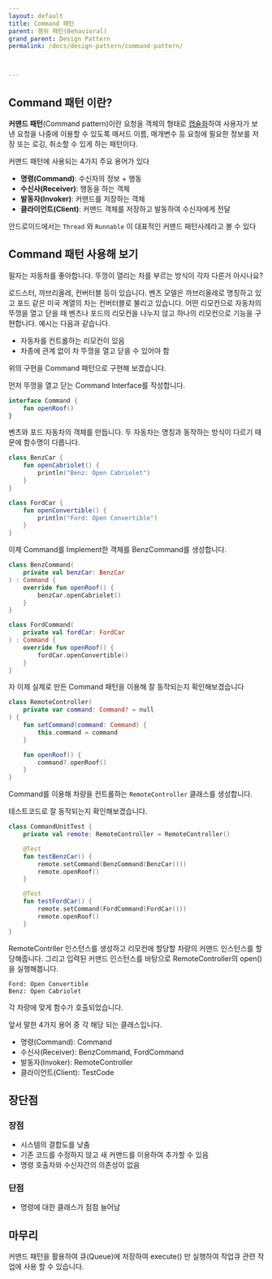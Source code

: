```yaml
---
layout: default
title: Command 패턴
parent: 행위 패턴(Behavioral)
grand_parent: Design Pattern
permalink: /docs/design-pattern/command-pattern/



---
```




## Command 패턴 이란?

**커맨드 패턴**(Command pattern)이란 요청을 객체의 형태로 [캡슐화](https://ko.wikipedia.org/wiki/캡슐화)하여 사용자가 보낸 요청을 나중에 이용할 수 있도록 매서드 이름, 매개변수 등 요청에 필요한 정보를 저장 또는 로깅, 취소할 수 있게 하는 패턴이다.

커맨드 패턴에 사용되는 4가지 주요 용어가 있다

- **명령(Command)**: 수신자의 정보 + 행동
- **수신사(Receiver)**: 행동을 하는 객체
- **발동자(Invoker)**: 커맨드를 저장하는 객체
- **클라이언트(Client)**: 커맨드 객체를 저장하고 발동하여 수신자에게 전달

안드로이드에서는 `Thread` 와 `Runnable` 이 대표적인 커맨드 패턴사례라고 볼 수 있다

## Command 패턴 사용해 보기

필자는 자동차를 좋아합니다. 뚜껑이 열리는 차를 부르는 방식이 각자 다른거 아시나요?

로드스터, 까브리올레, 컨버터블 등이 있습니다. 벤츠 모델은 까브리올레로 명칭하고 있고 포드 같은 미국 계열의 차는 컨버터블로 불리고 있습니다. 어떤 리모컨으로 자동차의 뚜껑을 열고 닫을 때 벤츠나 포드의 리모컨을 나누지 않고 하나의 리모컨으로 기능을 구현합니다. 예시는 다음과 같습니다.

- 자동차를 컨트롤하는 리모컨이 있음
- 차종에 관계 없이 차 뚜껑을 열고 닫을 수 있어야 함

위의 구현을 Command 패턴으로 구현해 보겠습니다.

먼저 뚜껑을 열고 닫는 Command Interface를 작성합니다.

```kotlin
interface Command {
    fun openRoof()
}
```

벤츠와 포드 자동차의 객체를 만듭니다. 두 자동차는 명칭과 동작하는 방식이 다르기 때문에 함수명이 다릅니다.

```kotlin
class BenzCar {
    fun openCabriolet() {
        println("Benz: Open Cabriolet")
    }
}
```

```kotlin
class FordCar {
    fun openConvertible() {
        println("Ford: Open Convertible")
    }
}
```

이제 Command를 Implement한 객체를 BenzCommand를 생성합니다.

```kotlin
class BenzCommand(
    private val benzCar: BenzCar
) : Command {
    override fun openRoof() {
        benzCar.openCabriolet()
    }
}
```

```kotlin
class FordCommand(
    private val fordCar: FordCar
) : Command {
    override fun openRoof() {
        fordCar.openConvertible()
    }
}
```

자 이제 실제로 만든 Command 패턴을 이용해 잘 동작되는지 확인해보겠습니다

```kotlin
class RemoteController(
    private var command: Command? = null
) {
    fun setCommand(command: Command) {
        this.command = command
    }

    fun openRoof() {
        command?.openRoof()
    }
}
```

Command를 이용해 차량을 컨트롤하는 `RemoteController` 클래스를 생성합니다.

테스트코드로 잘 동작되는지 확인해보겠습니다.

```kotlin
class CommandUnitTest {
    private val remote: RemoteController = RemoteController()

    @Test
    fun testBenzCar() {
        remote.setCommand(BenzCommand(BenzCar()))
        remote.openRoof()
    }

    @Test
    fun testFordCar() {
        remote.setCommand(FordCommand(FordCar()))
        remote.openRoof()
    }
}
```

RemoteContrller 인스턴스를 생성하고 리모컨에 할당할 차량의 커맨드 인스턴스를 할당해줍니다.
그리고 입력된 커맨드 인스턴스를 바탕으로 RemoteController의 open()을 실행해봅니다. 

```
Ford: Open Convertible
Benz: Open Cabriolet
```

각 차량에 맞게 함수가 호출되었습니다. 



앞서 말한 4가지 용어 중 각 해당 되는 클래스입니다.

- 명령(Command): Command
- 수신사(Receiver): BenzCommand, FordCommand
- 발동자(Invoker): RemoteController
- 클라이언트(Client): TestCode 



## 장단점

### 장점

- 시스템의 결합도를 낮춤
- 기존 코드를 수정하지 않고 새 커맨드를 이용하여 추가할 수 있음
- 명령 호출자와 수신자간의 의존성이 없음

### 단점

- 명령에 대한 클래스가 점점 늘어남



## 마무리

커맨드 패턴을 활용하여 큐(Queue)에 저장하여 execute() 만 실행하여 작업큐 관련 작업에 사용 할 수 있습니다. 



